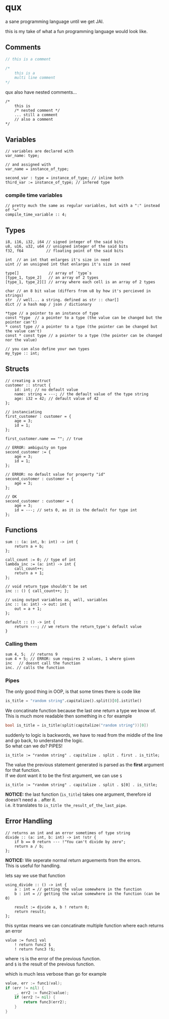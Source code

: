 # qux
a sane programming language until we get JAI.

this is my take of what a fun programming language would look like.


## Comments
```c
// this is a comment

/*
    this is a 
    multi line comment
*/
```
qux also have nested comments... 
```
/*
    this is 
    /* nested comment */
    ... still a comment
    // also a comment
*/
```

## Variables
```
// variables are declared with
var_name: type;

// and assigned with
var_name = instance_of_type;

second_var : type = instance_of_type; // inline both
third_var := instance_of_type; // infered type
```
### compile time variables
```
// pretty much the same as regular variables, but with a ":" instead of "="
compile_time_variable :: 4;
```

## Types
```
i8, i16, i32, i64 // signed integer of the said bits
u8, u16, u32, u64 // unsigned integer of the said bits
f32, f64          // floating point of the said bits

int  // an int that enlarges it's size in need
uint // an unsigned int that enlarges it's size in need

type[]             // array of `type`s
[type_1, type_2]   // an array of 2 types
[type_1, type_2][] // array where each cell is an array of 2 types

char // an 8 bit value (differs from u8 by how it's percieved in strings)
str  // well... a string. defined as str :: char[]
dict // a hash map / json / dictionary

*type // a pointer to an instance of type
const *type  // a pointer to a type (the value can be changed but the pointer can't)
* const type // a pointer to a type (the pointer can be changed but the value can't)
const * const type // a pointer to a type (the pointer can be changed nor the value)

// you can also define your own types
my_type :: int;
```

## Structs
```
// creating a struct
customer :: struct {
    id: int; // no default value
    name: string = ---; // the default value of the type string
    age: i32 = 42; // default value of 42
};

// instanciating
first_customer : customer = {
    age = 3;
    id = 1;
};

first_customer.name == ""; // true

// ERROR: ambiguity on type
second_customer := { 
    age = 3;
    id = 1;
};

// ERROR: no default value for property "id"
second_customer : customer = { 
    age = 3;
};

// OK
second_customer : customer = { 
    age = 3;
    id = ---; // sets 0, as it is the default for type int
};
```

## Functions
```
sum :: (a: int, b: int) -> int {
    return a + b;
};

call_count := 0; // type of int
lambda_inc := (a: int) -> int {
    call_count++;
    return a + 1;
};

// void return type shouldn't be set
inc :: () { call_count++; };

// using output variables as, well, variables
inc :: (a: int) -> out: int {
    out = a + 1;
};

default :: () -> int {
    return ---; // we return the return_type's default value
}
```

### Calling them
```
sum 4, 5;  // returns 9
sum 4 + 5; // ERROR: sum requires 2 values, 1 where given
inc   // doesnt call the function
inc. // calls the function
```

### Pipes
The only good thing in OOP, is that some times there is code like
```python
is_title = "random string".capitalize().split()[0].istitle()
```
We concatinate function because the last one return a type we know of.
<BR>
This is much more readable then something in c for example
```c
bool is_title = is_title(split(capitalize("random string"))[0])
```
suddenly to logic is backwords, we have to read from the middle of the line and go back, to understand the logic.
<BR>
So what can we do? PIPES!
```
is_title := "random string" . capitalize . split . first . is_title;
```
The value the previous statement generated is parsed as the **first** argument for that function.
<BR>
If we dont want it to be the first argument, we can use `$`
```
is_title := "random string" . capitalize . split . $[0] . is_title;
```

**NOTICE:** the last function (`is_title`) takes one argument, therefore id doesn't need a `.` after it.
<BR>
i.e. it translates to `is_title the_result_of_the_last_pipe`.

## Error Handling
```
// returns an int and an error sometimes of type string
divide :: (a: int, b: int) -> int !str { 
    if b == 0 return --- !"You can't divide by zero";
    return a / b;
};
```

**NOTICE:** We seperate normal return arguements from the errors.
<BR>
This is useful for handling.

lets say we use that function
```
using_divide :: () -> int {
    a : int = // getting the value somewhere in the function
    b : int = // getting the value somewhere in the function (can be 0)
    
    result := divide a, b ! return 0;
    return result;
};
```

this syntax means we can concatinate multiple function where each returns an error
```
value := func1 val
    ! return func2 $ 
    ! return func3 !$;
```

where `!$` is the error of the previous function.
<BR>
and  `$` is the result of the previous function.

which is much less verbose than go for example
```go
value, err := func1(val);
if (err != nil) {
    _, err2 := func2(value);
    if (err2 != nil) {
        return func3(err2);
    }
}
```
